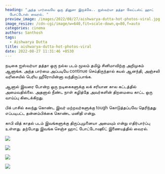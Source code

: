 ```yaml
---
heading: "அந்த பார்வையே ஒரு தினுசா இருக்கே.. ஐஸ்வர்யா தத்தா லேட்டஸ்ட் ஹாட்
  போட்டோஸ் வைரல். "
preview_image: /images/2022/08/27/aishwarya-dutta-hot-photos-viral.jpg
image_resize: /cdn-cgi/image/w=640,fit=scale-down,q=80,f=auto
categories: cinema
authors: Santhosh
tags:
  - Aishwarya Dutta
title: aishwarya-dutta-hot-photos-viral
date: 2022-08-27 11:31:46 +0530
---
```

நடிகை ஐஸ்வர்யா தத்தா ஒரு நல்ல படம் மூலம் தமிழ் சினிமாவிற்கு அறிமுகம் ஆனாங்க. அந்த பார்மை அப்படியே continue செய்திருந்தால் கயல் ஆனந்தி, அஞ்சலி வரிசையில் பெரிய ஹீரோயின்னா வந்திருப்பாங்க.

ஆனால் இவரை போன்ற ஒரு நடிகைகளுக்கு லக் சரியான கால கட்டத்தில் அமைவதில்லை. அதனால் நீண்ட நாள் கழித்தே அவர்களின் திறமையை காட்ட ஒரு வாய்ப்பு கிடைக்கிறது.

பிக் பாசில் கலந்து கொண்ட இவர் மற்றவர்களுக்கு tough கொடுத்தப்பவே தெரிந்தது எப்படிபட்ட தன்னம்பிக்கை கொண்ட மனிதி என்று.

காபி வித் காதல் படம் இவங்களுக்கு திருப்புமுனையா அமையும் என்று எதிர்பார்ப்பு உள்ளது. தற்போது இவங்க செஞ்ச ஹாட் போட்டோஷூட் இணையத்தில் வைரல்.

![](/images/2022/08/27/aish-dutta-1.jpg)

![](/images/2022/08/27/aish-dutta-2.jpg)

![](/images/2022/08/27/aish-dutta-3.jpg)

![](/images/2022/08/27/aish-dutta-4.jpg)